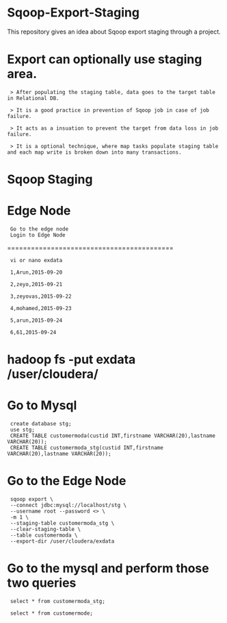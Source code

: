 # Sqoop-Export-Staging
This repository gives an idea about Sqoop export staging  through a project.

# Export can optionally use staging area.

     > After populating the staging table, data goes to the target table in Relational DB.

     > It is a good practice in prevention of Sqoop job in case of job failure.

     > It acts as a insuation to prevent the target from data loss in job failure.

     > It is a optional technique, where map tasks populate staging table and each map write is broken down into many transactions.


# Sqoop Staging 

# Edge Node
     
     Go to the edge node
     Login to Edge Node
==========================================
     
     vi or nano exdata

     1,Arun,2015-09-20

     2,zeyo,2015-09-21

     3,zeyovas,2015-09-22

     4,mohamed,2015-09-23

     5,arun,2015-09-24

     6,61,2015-09-24


# hadoop fs -put exdata /user/cloudera/

# Go to Mysql

     create database stg;
     use stg;
     CREATE TABLE customermoda(custid INT,firstname VARCHAR(20),lastname VARCHAR(20));
     CREATE TABLE customermoda_stg(custid INT,firstname VARCHAR(20),lastname VARCHAR(20));

# Go to the Edge Node

     sqoop export \
     --connect jdbc:mysql://localhost/stg \
     --username root --password <> \
     -m 1 \
     --staging-table customermoda_stg \
     --clear-staging-table \
     --table customermoda \
     --export-dir /user/cloudera/exdata


# Go to the mysql and perform those two queries

     select * from customermoda_stg;

     select * from customermode;
